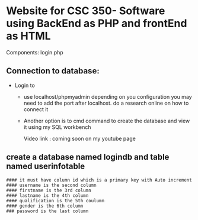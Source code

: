 # Website for CSC 350- Software using BackEnd as PHP and frontEnd as HTML
Components: 
     login.php
## Connection to database:

   * Login to 
     -  use localhost/phpmyadmin 
      depending on you configuration you may need to add the port after localhost.
      do a research online on how to connect it 
      
     - Another option is to cmd command to create the database and view it using my SQL workbench 

       Video link : coming soon on my youtube page 


   ## create a database named logindb and table named userinfotable 
    #### it must have column id which is a primary key with Auto increment
    #### username is the second column 
    #### firstname is the 3rd column 
    #### lastname is the 4th column 
    #### qualification is the 5th coulumn
    #### gender is the 6th column 
    ### password is the last column 
